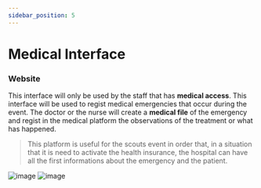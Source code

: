 ```yaml
---
sidebar_position: 5
---
```


# Medical Interface
### Website

This interface will only be used by the staff that has **medical access**.
This interface will be used to regist medical emergencies that occur during the event.
The doctor or the nurse will create a **medical file** of the emergency and regist in the medical platform the observations of the treatment or what has happened.

> This platform is useful for the scouts event in order that, in a situation that it is need to activate the health insurance, the hospital can have all the first informations about the emergency and the patient.

![image](@site/static/img/final_interfaces/MedicalInterface/InterfaceMedical-1.png)
![image](@site/static/img/final_interfaces/MedicalInterface/InterfaceMedical-2.png)



